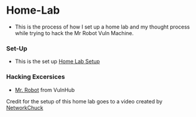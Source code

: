 # Home-Lab
- This is the process of how I set up a home lab and my thought process while trying to hack the Mr Robot Vuln Machine.
### Set-Up
- This is the set up [Home Lab Setup](https://github.com/Abdulmalik420/Home-Lab/blob/main/Home%20Lab%20Setup.md)
### Hacking Excersices
- [Mr. Robot](https://github.com/Abdulmalik420/Home-Lab/blob/main/Hacking%20Excersices/Home%20Lab%20Hacking.md) from VulnHub

Credit for the setup of this home lab goes to a video created by [NetworkChuck](https://www.youtube.com/watch?v=mvsiuLzpx2E)
